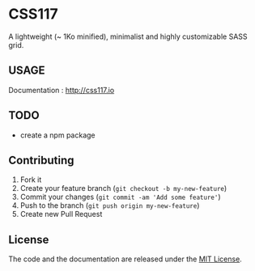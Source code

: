 # CSS117

A lightweight (~ 1Ko minified), minimalist and highly customizable SASS grid.

## USAGE

Documentation : http://css117.io


## TODO

- create a npm package

## Contributing

1. Fork it
2. Create your feature branch (`git checkout -b my-new-feature`)
3. Commit your changes (`git commit -am 'Add some feature'`)
4. Push to the branch (`git push origin my-new-feature`)
5. Create new Pull Request

## License

The code and the documentation are released under the [MIT License](LICENSE).
